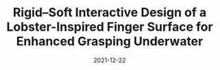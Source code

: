 ---
title: "Rigid–Soft Interactive Design of a Lobster-Inspired Finger Surface for Enhanced Grasping Underwater"
collection: publications
permalink: /publication/jiang2021rigid
date: 2021-12-22
venue: 'Frontiers in Robotics and AI'
paperurl: '/files/pdf/publication/jiang2021rigid.pdf'
link: 'https://www.frontiersin.org/articles/10.3389/frobt.2021.787187/full'
citation: 'Haiyang Jiang, Xudong Han, Yonglin Jing, <b><i>Ning Guo</i></b>, Fang Wan and Chaoyang Song*. &quot;Rigid–Soft Interactive Design of a Lobster-Inspired Finger Surface for Enhanced Grasping Underwater.&quot; <b><i>Frontiers in Robotics and AI</i></b>, 2021. doi:https://doi.org/10.3389/frobt.2021.787187'
---